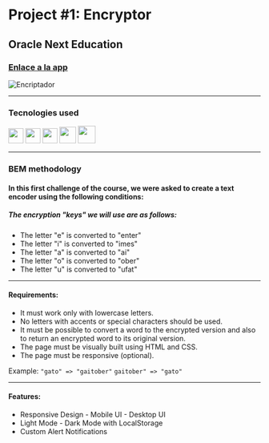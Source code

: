 # Project #1: Encryptor
## Oracle Next Education
### [Enlace a la app](https://encriptador-jmf.netlify.app/)

<img src="https://i.ibb.co/Pt98yhV/Encriptador.jpg" alt="Encriptador" border="0">

---
### Tecnologies used

<img src="https://cdn-icons-png.flaticon.com/512/174/174854.png" width='30px'> <img src="https://cdn-icons-png.flaticon.com/512/732/732190.png" width='30px'> <img src="https://cdn-icons-png.flaticon.com/512/5968/5968292.png" width='30px'> <img src="https://www.svgrepo.com/show/448222/figma.svg" width='33px'> <img src="https://www.svgrepo.com/show/366177/gimp.svg" width='35px'>

---
### BEM methodology

#### In this first challenge of the course, we were asked to create a text encoder using the following conditions:
##### The encryption "keys" we will use are as follows:
- The letter "e" is converted to "enter"
- The letter "i" is converted to "imes"
- The letter "a" is converted to "ai"
- The letter "o" is converted to "ober"
- The letter "u" is converted to "ufat"

---
#### Requirements:
- It must work only with lowercase letters.
- No letters with accents or special characters should be used.
- It must be possible to convert a word to the encrypted version and also to return an encrypted word to its original version.
- The page must be visually built using HTML and CSS.
- The page must be responsive (optional).

Example:
`"gato" => "gaitober"`
`gaitober" => "gato"`

---
#### **Features:**
- Responsive Design - Mobile UI - Desktop UI
- Light Mode - Dark Mode with LocalStorage
- Custom Alert Notifications
